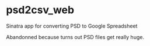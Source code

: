 psd2csv_web
===========

Sinatra app for converting PSD to Google Spreadsheet

Abandonned because turns out PSD files get really huge. 
